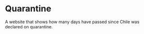 # Quarantine
A website that shows how many days have passed since Chile was declared on quarantine.
